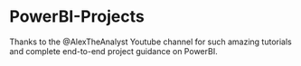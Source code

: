 # PowerBI-Projects

Thanks to the @AlexTheAnalyst Youtube channel for such amazing tutorials and complete end-to-end project guidance on PowerBI.
